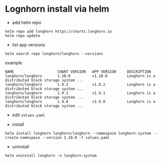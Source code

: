 # Lognhorn install via helm


- add helm repo
```
helm repo add longhorn https://charts.longhorn.io
helm repo update
```

- list app versions
```
helm search repo longhorn/longhorn --versions
```
example
```
NAME                    CHART VERSION   APP VERSION     DESCRIPTION                                       
longhorn/longhorn       1.10.0          v1.10.0         Longhorn is a distributed block storage system ...
longhorn/longhorn       1.9.2           v1.9.2          Longhorn is a distributed block storage system ...
longhorn/longhorn       1.9.1           v1.9.1          Longhorn is a distributed block storage system ...
longhorn/longhorn       1.9.0           v1.9.0          Longhorn is a distributed block storage system ...
```

- edit `values.yaml`

- install
```
helm install longhorn longhorn/longhorn --namespace longhorn-system --create-namespace --version 1.10.0 -f values.yaml
```

- uninstall
```
helm uninstall longhorn -n longhorn-system 
```